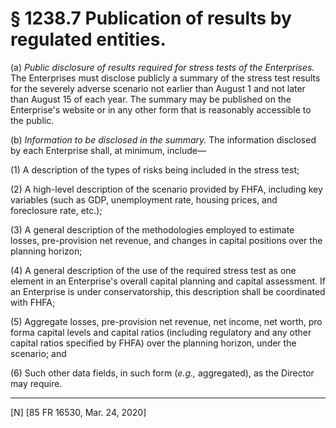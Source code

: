 # § 1238.7   Publication of results by regulated entities.

(a) *Public disclosure of results required for stress tests of the Enterprises.* The Enterprises must disclose publicly a summary of the stress test results for the severely adverse scenario not earlier than August 1 and not later than August 15 of each year. The summary may be published on the Enterprise's website or in any other form that is reasonably accessible to the public.


(b) *Information to be disclosed in the summary.* The information disclosed by each Enterprise shall, at minimum, include—


(1) A description of the types of risks being included in the stress test;


(2) A high-level description of the scenario provided by FHFA, including key variables (such as GDP, unemployment rate, housing prices, and foreclosure rate, etc.);


(3) A general description of the methodologies employed to estimate losses, pre-provision net revenue, and changes in capital positions over the planning horizon;


(4) A general description of the use of the required stress test as one element in an Enterprise's overall capital planning and capital assessment. If an Enterprise is under conservatorship, this description shall be coordinated with FHFA;


(5) Aggregate losses, pre-provision net revenue, net income, net worth, pro forma capital levels and capital ratios (including regulatory and any other capital ratios specified by FHFA) over the planning horizon, under the scenario; and


(6) Such other data fields, in such form (*e.g.,* aggregated), as the Director may require.


---

[N] [85 FR 16530, Mar. 24, 2020]




